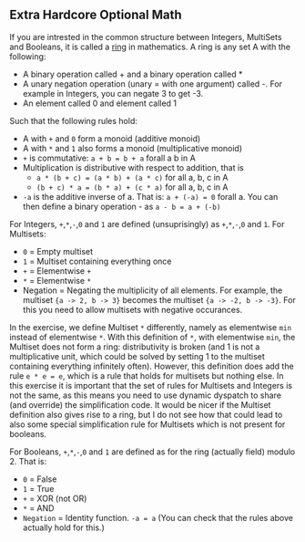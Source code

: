 ## Extra Hardcore Optional Math

If you are intrested in the common structure between Integers, MultiSets and Booleans, it is called a [ring](https://en.wikipedia.org/wiki/Ring_(mathematics)) in mathematics. A ring is any set A with the following:
* A binary operation called + and a binary operation called *
* A unary negation operation (unary = with one argument) called -. For example in Integers, you can negate 3 to get -3.
* An element called 0 and element called 1

Such that the following rules hold:
* A with `+` and `0` form a monoid (additive monoid)
* A with `*` and `1` also forms a monoid (multiplicative monoid)
* `+` is commutative: `a + b = b + a` forall a b in A
* Multiplication is distributive with respect to addition, that is
    * `a * (b + c) = (a * b) + (a * c)` for all a, b, c in A
    * `(b + c) * a = (b * a) + (c * a)` for all a, b, c in A
* `-a` is the additive inverse of a. That is: `a + (-a) = 0` forall a.
You can then define a binary operation - as `a - b = a + (-b)`

For Integers, `+`,`*`,`-`,`0` and `1` are defined (unsuprisingly) as `+`,`*`,`-`,`0` and `1`. For Multisets:
* `0` = Empty multiset
* `1` = Multiset containing everything once 
* `+` = Elementwise `+` 
* `*` = Elementwise `*`
* Negation = Negating the multiplicity of all elements. For example, the multiset `{a -> 2, b -> 3}` becomes the multiset `{a -> -2, b -> -3}`. For this you need to allow multisets with negative occurances.

In the exercise, we define Multiset `*` differently, namely as elementwise `min` instead of elementwise `*`. With this definition of `*`, with elementwise `min`, the Multiset does not form a ring: distributivity is broken (and 1 is not a multiplicative unit, which could be solved by setting 1 to the multiset containing everything infinitely often). However, this definition does add the rule `e * e = e`, which is a rule that holds for multisets but nothing else. In this exercise it is important that the set of rules for Multisets and Integers is not the same, as this means you need to use dynamic dyspatch to share (and override) the simplification code. It would be nicer if the Multiset definition also gives rise to a ring, but I do not see how that could lead to also some special simplification rule for Multisets which is not present for booleans.

For Booleans, `+`,`*`,`-`,`0` and `1`  are defined as for the ring (actually field) modulo 2. That is:
* `0` = False
* `1` = True
* `+` = XOR (not OR)
* `*` = AND
* `Negation` = Identity function. `-a = a` 
(You can check that the rules above actually hold for this.)
